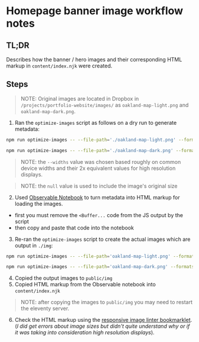 # Homepage banner image workflow notes

## TL;DR

Describes how the banner / hero images and their corresponding HTML markup in `content/index.njk` were created.

## Steps

> NOTE: Original images are located in Dropbox in `/projects/portfolio-website/images/` as `oakland-map-light.png` and `oakland-map-dark.png`.

1. Ran the `optimize-images` script as follows on a dry run to generate metadata:

```bash
npm run optimize-images -- --file-path='./oakland-map-light.png' --formats="webp,jpg" --widths="450,900,1300,1800,2600,3600,null" --use-file-name="true" --dry-run="true"

npm run optimize-images -- --file-path='./oakland-map-dark.png' --formats="webp,jpg" --widths="450,900,1300,1800,2600,3600,null" --use-file-name="true" --dry-run="true"
```

> NOTE: the `--widths` value was chosen based roughly on common device widths and their 2x equivalent values for high resolution displays.

> NOTE: the `null` value is used to include the image's original size

2. Used [Observable Notebook](https://observablehq.com/d/7b09eeca0f2b415e) to turn metadata into HTML markup for loading the images.

  - first you must remove the `<Buffer...` code from the JS output by the script
  - then copy and paste that code into the notebook

3. Re-ran the `optimize-images` script to create the actual images which are output in `./img`:

```bash
npm run optimize-images -- --file-path='oakland-map-light.png' --formats="webp,jpg" --widths="450,900,1300,1800,2600,3600,null" --use-file-name="true" --webp-quality=40 --jpeg-quality=40

npm run optimize-images -- --file-path='oakland-map-dark.png' --formats="webp,jpg" --widths="450,900,1300,1800,2600,3600,null" --use-file-name="true" --webp-quality=70 --jpeg-quality=70
```

4. Copied the output images to `public/img`
5. Copied HTML markup from the Observable notebook into `content/index.njk`

> NOTE: after copying the images to `public/img` you may need to restart the eleventy server.

6. Check the HTML markup using the [responsive image linter bookmarklet](https://ausi.github.io/respimagelint/). (_I did get errors about image sizes but didn't quite understand why or if it was taking into consideration high resolution displays_).
